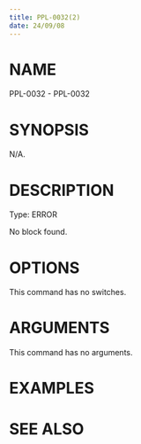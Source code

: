```yaml
---
title: PPL-0032(2)
date: 24/09/08
---
```


# NAME

PPL-0032 - PPL-0032

# SYNOPSIS

N/A.

# DESCRIPTION

Type: ERROR

No block found.

# OPTIONS

This command has no switches.

# ARGUMENTS

This command has no arguments.

# EXAMPLES

# SEE ALSO
